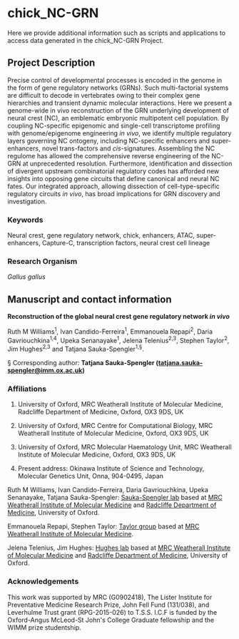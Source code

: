 # chick_NC-GRN

Here we provide additional information such as scripts and applications to access data generated in the chick_NC-GRN Project.


## Project Description

Precise control of developmental processes is encoded in the genome in the form of gene regulatory networks (GRNs). Such multi-factorial systems are difficult to decode in vertebrates owing to their complex gene hierarchies and transient dynamic molecular interactions. Here we present a genome-wide in vivo reconstruction of the GRN underlying development of neural crest (NC), an emblematic embryonic multipotent cell population. By coupling NC-specific epigenomic and single-cell transcriptome profiling with genome/epigenome engineering _in vivo_, we identify multiple regulatory layers governing NC ontogeny, including NC-specific enhancers and super-enhancers, novel trans-factors and _cis_-signatures. Assembling the NC regulome has allowed the comprehensive reverse engineering of the NC-GRN at unprecedented resolution. Furthermore, identification and dissection of divergent upstream combinatorial regulatory codes has afforded new insights into opposing gene circuits that define canonical and neural NC fates. Our integrated approach, allowing dissection of cell-type-specific regulatory circuits _in vivo_, has broad implications for GRN discovery and investigation.

### Keywords

Neural crest, gene regulatory network, chick, enhancers, ATAC, super-enhancers, Capture-C, transcription factors, neural crest cell lineage

### Research Organism

*Gallus gallus*



## Manuscript and contact information

**Reconstruction of the global neural crest gene regulatory network _in vivo_**

Ruth M Williams<sup>1</sup>, Ivan Candido-Ferreira<sup>1</sup>, Emmanouela Repapi<sup>2</sup>, Daria Gavriouchkina<sup>1,4</sup>, Upeka Senanayake<sup>1</sup>, Jelena Telenius<sup>2,3</sup>, Stephen Taylor<sup>2</sup>, Jim Hughes<sup>2,3</sup> and Tatjana Sauka-Spengler<sup>1,§</sup>.

 § Corresponding author: 
 **Tatjana Sauka-Spengler (tatjana.sauka-spengler@imm.ox.ac.uk)**

### Affiliations 

1. University of Oxford,
MRC Weatherall Institute of Molecular Medicine,
Radcliffe Department of Medicine,
Oxford, OX3 9DS, UK

2. University of Oxford,
MRC Centre for Computational Biology,
MRC Weatherall Institute of Molecular Medicine,
Oxford, OX3 9DS, UK

3. University of Oxford,
MRC Molecular Haematology Unit,
MRC Weatherall Institute of Molecular Medicine,
Oxford, OX3 9DS, UK

4. Present address:
Okinawa Institute of Science and Technology,
Molecular Genetics Unit,
Onna, 904-0495, Japan



Ruth M Williams, Ivan Candido-Ferreira, Daria Gavriouchkina, Upeka Senanayake, Tatjana Sauka-Spengler: [Sauka-Spengler lab](http://www.tsslab.co.uk) based at [MRC Weatherall Institute of Molecular Medicine](www.imm.ox.ac.uk) and [Radcliffe Department of Medicine](http://www.rdm.ox.ac.uk), University of Oxford.

Emmanouela Repapi, Stephen Taylor: [Taylor group](https://www.imm.ox.ac.uk/research/units-and-centres/mrc-wimm-centre-for-computational-biology/groups/taylor-group-visualisation-analysis-and-integration) based at [MRC Weatherall Institute of Molecular Medicine](http://www.imm.ox.ac.uk).

Jelena Telenius, Jim Hughes: [Hughes lab](https://www.imm.ox.ac.uk/research/units-and-centres/mrc-wimm-centre-for-computational-biology/groups/hughes-group) based at [MRC Weatherall Institute of Molecular Medicine](http://www.imm.ox.ac.uk) and [Radcliffe Department of Medicine](http://www.rdm.ox.ac.uk), University of Oxford.



### Acknowledgements

This work was supported by MRC (G0902418), The Lister Institute for Preventative Medicine Research Prize, John Fell Fund (131/038), and Leverhulme Trust grant (RPG-2015-026) to T.S.S. I.C.F is funded by the Oxford-Angus McLeod-St John's College Graduate fellowship and the WIMM prize studentship. 
